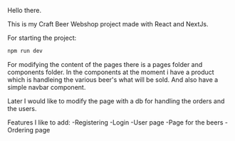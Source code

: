 Hello there.

This is my Craft Beer Webshop project made with React and NextJs.

For starting the project:
```bash
npm run dev
```

For modifying the content of the pages there is a pages folder and components folder.
In the components at the moment i have a product which is handleing the various beer's what will be sold.
And also have a simple navbar component.

Later I would like to modify the page with a db for handling the orders and the users.


Features I like to add:
-Registering
-Login
-User page
-Page for the beers
-Ordering page

